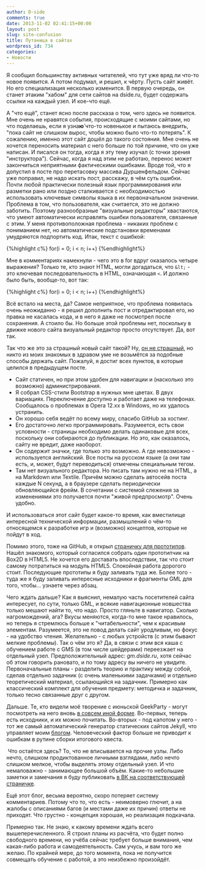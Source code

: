 ```yaml
---
author: D-side
comments: true
date: 2013-11-02 02:41:15+00:00
layout: post
slug: site-confusion
title: Путаница в сайтах
wordpress_id: 734
categories:
- Новости
---
```


Я сообщил большинству активных читателей, что тут уже вряд ли что-то новое появится. А потом подумал, и решил, к чёрту. Пусть сайт живёт. Но его специализация несколько изменится. В первую очередь, он станет этаким "хабом" для сети сайтов на dside.ru, будет содержать ссылки на каждый узел. И кое-что ещё.

А "что ещё", станет ясно после рассказа о том, чего здесь не появится. Мне очень не нравятся события, происходящие с моими сайтами, но что поделаешь, если я узна**ю́** что-то новенькое и пытаюсь внедрить, "пока сайт не слишком вырос, чтобы можно было что-то потерять". К сожалению, именно этот сайт дошёл до такого состояния. Мне очень не хочется переносить материал с него больше по той причине, что он уже написан. И писался он тогда, когда я эту тему изучал (с точки зрения "инструктора"). Сейчас, когда я над этим не работаю, перенос может закончиться неприятными фактическими ошибками. Вроде той, что я допустил в посте про перетасовку массива Дуршенфельдом. Сейчас уже поправил, не надо искать пост, расскажу, в чём суть ошибки. Почти любой практически полезный язык программирования или разметки рано или поздно сталкивается с необходимостью использовать ключевые символы языка в их первоначальном значении. Проблема в том, что пользователя, как считается, это не должно заботить. Поэтому разнообразные "визуальные редакторы" хвастаются, что умеют автоматически исправлять ошибки пользователя, связанные с этим. У меня противоположная проблема - никаких проблем с пониманием нет, но автоматические подстановки временами умудряются подпортить код. Итак, текст с ошибкой:
    
{%highlight c%}
for(i = 0; i &lt; n; i++)
{%endhighlight%} 

Мне в комментариях намекнули - чего это в for вдруг оказалось четыре выражения? Только те, кто знают HTML, могли догадаться, что `&lt;` - это ключевая последовательность в HTML, означающая `<`. И должно было быть, вообще-то, вот так:

{%highlight c%}
for(i = 0; i < n; i++)
{%endhighlight%} 

Всё встало на места, да? Самое неприятное, что проблема появилась очень неожиданно - я решил дополнить пост и отредактировал его, но правка не касалась кода, и в него я даже не посмотрел после сохранения. А стоило бы. Но больше этой проблемы нет, поскольку в движке нового сайта визуальный редактор просто отсутствует. Да, вот так.

Так что же это за страшный новый сайт такой? Ну, [он не страшный](http://blog.dside.ru), но никто из моих знакомых в здравом уме не возьмётся за подобные способы держать сайт. Пожалуй, я достиг всех пунктов, в которые целился в предыдущем посте.

  * Сайт статичен, но при этом удобен для навигации и (насколько это возможно) администрирования.
  * Я собрал CSS-стили Bootstrap в нужных мне цветах. В двух вариациях. Переключение доступно и работает даже на телефонах. Сообщалось о проблемах в Opera 12.xx в Windows, но их удалось устранить.
  * Он хорошо себя ведёт по всему миру, спасибо GitHub за хостинг.
  * Его достаточно легко программировать. Разумеется, есть свои условности - страницы необходимо делать одинаковые для всех, поскольку они собираются до публикации. Но это, как оказалось, сайту не вредит, даже наоборот.
  * Он содержит значки, где только это возможно. А где невозможно - используется английский. Все посты на русском языке (а они там есть, и, может, будут переводиться) отмечены специальным тегом.
  * Там нет визуального редактора. Но писать там нужно не на HTML, а на Markdown или Textile. Причём можно сделать автосейв поста каждые N секунд, а в браузере сделать периодически обновляющийся фрейм. В сочетании с системой слежения за изменениями это получается почти "живой предпросмотр". Очень удобно.

И использоваться этот сайт будет какое-то время, как вместилище интересной технической информации, размышлений о чём-то относящемся к разработке игр и (возможно) концептов, которые не пойдут в ход.

Помимо этого, тоже на GitHub, я открыл [страничку для прототипов](http://proto.dside.ru). Нашёл знакомого, который согласился собрать один прототипчик на Box2D в HTML5. Не хочется его доставать впоследствии, так что стоит самому потратиться на модуль HTML5. Спокойная работа дорогого стоит. Последующие прототипы я буду заливать туда же. Более того - туда же я буду заливать интересные исходники и фрагменты GML для того, чтобы... узнаете через абзац.

Чего ждать дальше? Как я выяснил, немалую часть посетителей сайта интересует, по сути, только GML, и всякие навигационные новшества только мешают найти то, что надо. Просто гляньте в навигатор. Сколько нагромождений, ага? Вкусы меняются, когда-то мне такое нравилось, но теперь я стремлюсь больше к "читабельности", чем к красивым элементам. Разумеется, это не повод делать сайт уродливым, но фокус - на удобство чтения. Желательно - с любых устройств (с этим бывают мелкие проблемы). Так о чём это я? Да, в связи с этим вся каша с обучением работе с GMS (в том числе шейдерами) переезжает на отдельный узел. Предположительный адрес: _gm.dside.ru_, хотя сейчас об этом говорить рановато, и по тому адресу вы ничего не увидите. Первоначальные планы - разделить теорию и практику между собой, сделав отдельно задачник (с очень маленькими задачками) и отдельно теоретический материал, ссылающийся на задачник. Примерно как классический комплект для обучения предмету: методичка и задачник, только тесно связанные друг с другом.

Дальше. Те, кто видели моё творение с июньской GeekParty - могут посмотреть на него вновь [в совсем иной форме](http://apart.dside.ru). Во-первых, теперь есть исходники, и их можно почитать. Во-вторых - под капотом у него - тот же самый автоматический генератор статических сайтов Jekyll, что управляет моим [блогом](http://blog.dside.ru). Человеческий фактор больше не приводит к ошибкам в рутине сборки итогового квеста.

 Что остаётся здесь? То, что не вписывается на прочие узлы. Либо нечто, слишком продиктованное личными взглядами, либо нечто слишком мелкое, чтобы выделять этому отдельный узел. И что немаловажно - занимающее большой объём. Какие-то небольшие заметки и замечания я буду публиковать [в ВК на соответствующей страничке](https://vk.com/s.d.side).

Ещё этот блог, весьма вероятно, скоро потеряет систему комментариев. Потому что то, что есть - неимоверно глючит, а на жалобы с описаниями багов (и местами даже их причин) ответы не приходят. Что грустно - концепция хорошая, но реализация подкачала.

Примерно так. Не знаю, к какому времени ждать всего вышеперечисленного. Я строил планы из расчёта, что будет полно свободного времени, но учёба сейчас требует больше внимания, чем какая-либо работа и самодеятельность. Сам учусь, и вам того же желаю. По крайней мере, до того момента, пока не получится совмещать обучение с работой, а это неизбежно произойдёт.
